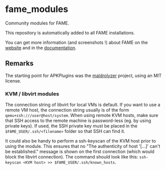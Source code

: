 # fame_modules

Community modules for FAME.

This repository is automatically added to all FAME installations.

You can get more information (and screenshots !) about FAME on the [website](https://certsocietegenerale.github.io/fame) and in the [documentation](https://fame.readthedocs.io/).

## Remarks

The starting point for APKPlugins was the [maldrolyzer](https://github.com/maldroid/maldrolyzer) project, using an MIT license.

### KVM / libvirt modules

The connection string of libvirt for local VMs is default. If you want to use a remote VM host, the connection string usually is of the form `qemu+ssh:///user@host/system`. When using remote KVM hosts, make sure that SSH access to the remote machine is password-less (eg. by using private keys). If used, the SSH private key must be placed in the `$FAME_USER/.ssh/<filename>` folder so that SSH can find it.

It could also be handy to perform a ssh-keyscan of the KVM host prior to using the module. This ensures that no "The authenticity of host '[...]' can't be established." message is shown on the first connection (which would block the libvirt connection). The command should look like this: `ssh-keyscan <KVM host> >> $FAME_USER/.ssh/known_hosts`.
